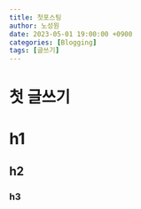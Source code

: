 ```yaml
---
title: 첫포스팅
author: 노성원
date: 2023-05-01 19:00:00 +0900
categories: [Blogging]
tags: [글쓰기]
---
```


# 첫 글쓰기

# h1
## h2
### h3
